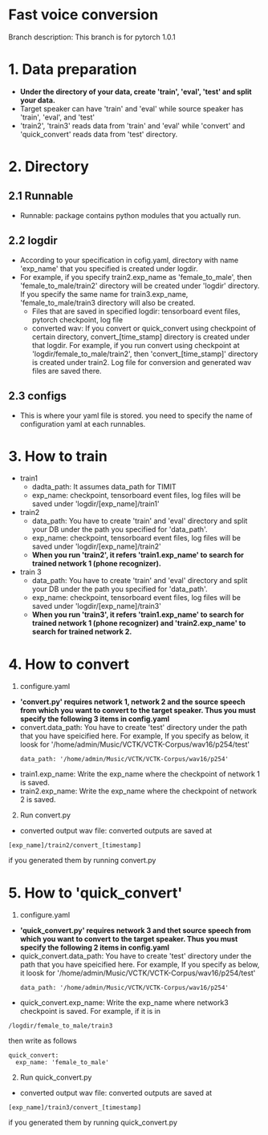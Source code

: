 Fast voice conversion
=================
Branch description: This branch is for pytorch 1.0.1
# 1. Data preparation
* **Under the directory of your data, create 'train', 'eval', 'test' and split your data.**
* Target speaker can have 'train' and 'eval' while source speaker has 'train', 'eval', and 'test'
* 'train2', 'train3' reads data from 'train' and 'eval' while 'convert' and 'quick_convert' reads data from 'test' directory. 
# 2. Directory 
## 2.1 Runnable
* Runnable: package contains python modules that you actually run.
## 2.2 logdir
* According to your specification in cofig.yaml, directory with name 'exp_name' that you specified is created under logdir. 
* For example, if you specify train2.exp_name as 'female_to_male', then 'female_to_male/train2' directory will be created under 'logdir' directory. If you specify the same name for train3.exp_name, 'female_to_male/train3 directory will also be created. 
  * Files that are saved in specified logdir: tensorboard event files, pytorch checkpoint, log file
  * converted wav: If you convert or quick_convert using checkpoint of certain directory, convert_[time_stamp] directory is created under that logdir. For example, if you run convert using checkpoint at 'logdir/female_to_male/train2', then 'convert_[time_stamp]' directory is created under train2. Log file for conversion and generated wav files are saved there.
## 2.3 configs
* This is where your yaml file is stored. you need to specify the name of configuration yaml at each runnables.
# 3. How to train
* train1
  * dadta_path: It assumes data_path for TIMIT
  * exp_name: checkpoint, tensorboard event files, log files will be saved under 'logdir/[exp_name]/train1'
* train2
  * data_path: You have to create 'train' and 'eval' directory and split your DB under the path you specified for 'data_path'.
  * exp_name: checkpoint, tensorboard event files, log files will be saved under 'logdir/[exp_name]/train2'
  * **When you run 'train2', it refers 'train1.exp_name' to search for trained network 1 (phone recognizer).**
* train 3
  * data_path: You have to create 'train' and 'eval' directory and split your DB under the path you specified for 'data_path'.
  * exp_name: checkpoint, tensorboard event files, log files will be saved under 'logdir/[exp_name]/train3'
  * **When you run 'train3', it refers 'train1.exp_name' to search for trained network 1 (phone recognizer) and 'train2.exp_name' to search for trained network 2.**
# 4. How to convert
1. configure.yaml
  * **'convert.py' requires network 1, network 2 and the source speech from which you want to convert to the target speaker. Thus you must specify the following 3 items in config.yaml**
  * convert.data_path: You have to create 'test' directory under the path that you have speicified here. For example, If you specify as below, it loosk for '/home/admin/Music/VCTK/VCTK-Corpus/wav16/p254/test'
     ```
     data_path: '/home/admin/Music/VCTK/VCTK-Corpus/wav16/p254'
     ```
  * train1.exp_name: Write the exp_name where the checkpoint of network 1 is saved.
  * train2.exp_name: Write the exp_name where the checkpoint of network 2 is saved.
2.  Run convert.py
  * converted output wav file: converted outputs are saved at 
  ```
  [exp_name]/train2/convert_[timestamp]
  ```
  if you generated them by running convert.py
# 5. How to 'quick_convert'
1. configure.yaml
  * **'quick_convert.py' requires network 3 and thet source speech from which you want to convert to the target speaker. Thus you must specify the following 2 items in config.yaml**
  * quick_convert.data_path: You have to create 'test' directory under the path that you have speicified here. For example, If you specify as below, it loosk for '/home/admin/Music/VCTK/VCTK-Corpus/wav16/p254/test'
     ```
     data_path: '/home/admin/Music/VCTK/VCTK-Corpus/wav16/p254'
     ```
  * quick_convert.exp_name: Write the exp_name where network3 checkpoint is saved. 
  For example, if it is in 
  ```
  /logdir/female_to_male/train3
  ```
  then write as follows
  ```
  quick_convert:
    exp_name: 'female_to_male'
  ```
2. Run quick_convert.py
  * converted output wav file: converted outputs are saved at 
  ```
  [exp_name]/train3/convert_[timestamp]
  ```
  if you generated them by running quick_convert.py


